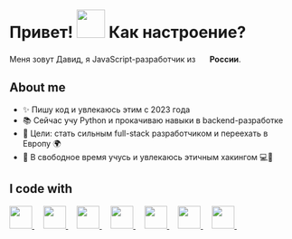 <h1> Привет! <img src="https://emojis.slackmojis.com/emojis/images/1577305505/7373/hand_wave.gif?1577305505" width="50" /> Как настроение?</h1>
<p> Меня зовут Давид, я JavaScript-разработчик из <img src='https://cdn-icons-png.flaticon.com/512/197/197408.png' width='17' /> <b>России</b>.</p>

## About me

- ✨ Пишу код и увлекаюсь этим с 2023 года
- 📚 Сейчас учу Python и прокачиваю навыки в backend-разработке
- 🎯 Цели: стать сильным full-stack разработчиком и переехать в Европу 🌍
- 🎲 В свободное время учусь и увлекаюсь этичным хакингом 💻🔐

## I code with

  <a href="https://www.typescriptlang.org/" target="_blank">
    <img src="https://cdn.jsdelivr.net/gh/devicons/devicon@latest/icons/typescript/typescript-plain.svg" width="40px" />
  </a>&nbsp;&nbsp;&nbsp;
  <a href="https://react.dev/" target="_blank">
    <img src="https://cdn.jsdelivr.net/gh/devicons/devicon@latest/icons/react/react-original.svg" width="40px" />
  </a>&nbsp;&nbsp;&nbsp;
  <a href="https://tailwindcss.com/" target="_blank">
    <img src="https://cdn.jsdelivr.net/gh/devicons/devicon@latest/icons/tailwindcss/tailwindcss-original.svg" width="40px" />
  </a>&nbsp;&nbsp;&nbsp;
  <a href="https://nextjs.org/" target="_blank">
    <img src="https://cdn.jsdelivr.net/gh/devicons/devicon@latest/icons/nextjs/nextjs-original.svg" width="40px" />
  </a>&nbsp;&nbsp;&nbsp;
  <a href="https://nestjs.com/" target="_blank">
    <img src="https://cdn.jsdelivr.net/gh/devicons/devicon@latest/icons/nestjs/nestjs-original.svg" width="40px" />
  </a>&nbsp;&nbsp;&nbsp;
  <a href="https://www.python.org/" target="_blank">
    <img src="https://cdn.jsdelivr.net/gh/devicons/devicon@latest/icons/python/python-original.svg" width="40px" />
  </a>&nbsp;&nbsp;&nbsp;
  <a href="https://www.djangoproject.com/" target="_blank">
    <img src="https://cdn.jsdelivr.net/gh/devicons/devicon@latest/icons/django/django-plain.svg" width="40px" />
  </a>&nbsp;&nbsp;&nbsp;

<!-- Proudly created with GPRM ( https://gprm.itsvg.in ) -->
